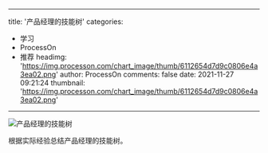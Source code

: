 
---
title: '产品经理的技能树'
categories: 
 - 学习
 - ProcessOn
 - 推荐
headimg: 'https://img.processon.com/chart_image/thumb/6112654d7d9c0806e4a3ea02.png'
author: ProcessOn
comments: false
date: 2021-11-27 09:21:24
thumbnail: 'https://img.processon.com/chart_image/thumb/6112654d7d9c0806e4a3ea02.png'
---

<div>   
<img class="thumb" alt="产品经理的技能树" src="https://img.processon.com/chart_image/thumb/6112654d7d9c0806e4a3ea02.png" referrerpolicy="no-referrer">
<p>根据实际经验总结产品经理的技能树。</p>  
</div>
            